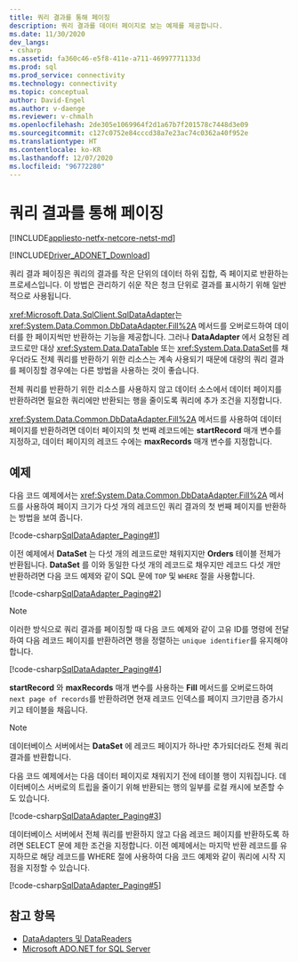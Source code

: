 ```yaml
---
title: 쿼리 결과를 통해 페이징
description: 쿼리 결과를 데이터 페이지로 보는 예제를 제공합니다.
ms.date: 11/30/2020
dev_langs:
- csharp
ms.assetid: fa360c46-e5f8-411e-a711-46997771133d
ms.prod: sql
ms.prod_service: connectivity
ms.technology: connectivity
ms.topic: conceptual
author: David-Engel
ms.author: v-daenge
ms.reviewer: v-chmalh
ms.openlocfilehash: 2de305e1069964f2d1a67b7f201578c7448d3e09
ms.sourcegitcommit: c127c0752e84cccd38a7e23ac74c0362a40f952e
ms.translationtype: HT
ms.contentlocale: ko-KR
ms.lasthandoff: 12/07/2020
ms.locfileid: "96772280"
---
```

# <a name="paging-through-a-query-result"></a>쿼리 결과를 통해 페이징

[!INCLUDE[appliesto-netfx-netcore-netst-md](../../includes/appliesto-netfx-netcore-netst-md.md)]

[!INCLUDE[Driver_ADONET_Download](../../includes/driver_adonet_download.md)]

쿼리 결과 페이징은 쿼리의 결과를 작은 단위의 데이터 하위 집합, 즉 페이지로 반환하는 프로세스입니다. 이 방법은 관리하기 쉬운 작은 청크 단위로 결과를 표시하기 위해 일반적으로 사용됩니다.

<xref:Microsoft.Data.SqlClient.SqlDataAdapter>는 <xref:System.Data.Common.DbDataAdapter.Fill%2A> 메서드를 오버로드하여 데이터를 한 페이지씩만 반환하는 기능을 제공합니다. 그러나 **DataAdapter** 에서 요청된 레코드로만 대상 <xref:System.Data.DataTable> 또는 <xref:System.Data.DataSet>를 채우더라도 전체 쿼리를 반환하기 위한 리소스는 계속 사용되기 때문에 대량의 쿼리 결과를 페이징할 경우에는 다른 방법을 사용하는 것이 좋습니다.

전체 쿼리를 반환하기 위한 리소스를 사용하지 않고 데이터 소스에서 데이터 페이지를 반환하려면 필요한 쿼리에만 반환되는 행을 줄이도록 쿼리에 추가 조건을 지정합니다.

<xref:System.Data.Common.DbDataAdapter.Fill%2A> 메서드를 사용하여 데이터 페이지를 반환하려면 데이터 페이지의 첫 번째 레코드에는 **startRecord** 매개 변수를 지정하고, 데이터 페이지의 레코드 수에는 **maxRecords** 매개 변수를 지정합니다.

## <a name="example"></a>예제

다음 코드 예제에서는 <xref:System.Data.Common.DbDataAdapter.Fill%2A> 메서드를 사용하여 페이지 크기가 다섯 개의 레코드인 쿼리 결과의 첫 번째 페이지를 반환하는 방법을 보여 줍니다.

[!code-csharp[SqlDataAdapter_Paging#1](~/../sqlclient/doc/samples/SqlDataAdapter_Paging.cs#1)]

이전 예제에서 **DataSet** 는 다섯 개의 레코드로만 채워지지만 **Orders** 테이블 전체가 반환됩니다. **DataSet** 를 이와 동일한 다섯 개의 레코드로 채우지만 레코드 다섯 개만 반환하려면 다음 코드 예제와 같이 SQL 문에 `TOP` 및 `WHERE` 절을 사용합니다.

[!code-csharp[SqlDataAdapter_Paging#2](~/../sqlclient/doc/samples/SqlDataAdapter_Paging.cs#2)]

> [!NOTE]
> 이러한 방식으로 쿼리 결과를 페이징할 때 다음 코드 예제와 같이 고유 ID를 명령에 전달하여 다음 레코드 페이지를 반환하려면 행을 정렬하는 `unique identifier`를 유지해야 합니다.

[!code-csharp[SqlDataAdapter_Paging#4](~/../sqlclient/doc/samples/SqlDataAdapter_Paging.cs#4)]

**startRecord** 와 **maxRecords** 매개 변수를 사용하는 **Fill** 메서드를 오버로드하여 `next page of records`를 반환하려면 현재 레코드 인덱스를 페이지 크기만큼 증가시키고 테이블을 채웁니다.

> [!NOTE]
> 데이터베이스 서버에서는 **DataSet** 에 레코드 페이지가 하나만 추가되더라도 전체 쿼리 결과를 반환합니다.

다음 코드 예제에서는 다음 데이터 페이지로 채워지기 전에 테이블 행이 지워집니다. 데이터베이스 서버로의 트립을 줄이기 위해 반환되는 행의 일부를 로컬 캐시에 보존할 수도 있습니다.

[!code-csharp[SqlDataAdapter_Paging#3](~/../sqlclient/doc/samples/SqlDataAdapter_Paging.cs#3)]

데이터베이스 서버에서 전체 쿼리를 반환하지 않고 다음 레코드 페이지를 반환하도록 하려면 SELECT 문에 제한 조건을 지정합니다. 이전 예제에서는 마지막 반환 레코드를 유지하므로 해당 레코드를 WHERE 절에 사용하여 다음 코드 예제와 같이 쿼리에 시작 지점을 지정할 수 있습니다.

[!code-csharp[SqlDataAdapter_Paging#5](~/../sqlclient/doc/samples/SqlDataAdapter_Paging.cs#5)]

## <a name="see-also"></a>참고 항목

- [DataAdapters 및 DataReaders](dataadapters-datareaders.md)
- [Microsoft ADO.NET for SQL Server](microsoft-ado-net-sql-server.md)
